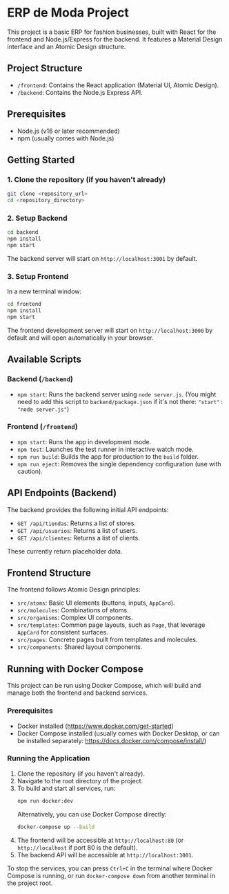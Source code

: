# ERP de Moda Project

This project is a basic ERP for fashion businesses, built with React for the frontend and Node.js/Express for the backend. It features a Material Design interface and an Atomic Design structure.

## Project Structure

- `/frontend`: Contains the React application (Material UI, Atomic Design).
- `/backend`: Contains the Node.js Express API.

## Prerequisites

- Node.js (v16 or later recommended)
- npm (usually comes with Node.js)

## Getting Started

### 1. Clone the repository (if you haven't already)
```bash
git clone <repository_url>
cd <repository_directory>
```

### 2. Setup Backend
```bash
cd backend
npm install
npm start
```
The backend server will start on `http://localhost:3001` by default.

### 3. Setup Frontend
In a new terminal window:
```bash
cd frontend
npm install
npm start
```
The frontend development server will start on `http://localhost:3000` by default and will open automatically in your browser.

## Available Scripts

### Backend (`/backend`)
- `npm start`: Runs the backend server using `node server.js`. (You might need to add this script to `backend/package.json` if it's not there: `"start": "node server.js"`)

### Frontend (`/frontend`)
- `npm start`: Runs the app in development mode.
- `npm test`: Launches the test runner in interactive watch mode.
- `npm run build`: Builds the app for production to the `build` folder.
- `npm run eject`: Removes the single dependency configuration (use with caution).

## API Endpoints (Backend)

The backend provides the following initial API endpoints:

- `GET /api/tiendas`: Returns a list of stores.
- `GET /api/usuarios`: Returns a list of users.
- `GET /api/clientes`: Returns a list of clients.

These currently return placeholder data.

## Frontend Structure

The frontend follows Atomic Design principles:
 - `src/atoms`: Basic UI elements (buttons, inputs, `AppCard`).
 - `src/molecules`: Combinations of atoms.
 - `src/organisms`: Complex UI components.
 - `src/templates`: Common page layouts, such as `Page`, that leverage `AppCard` for consistent surfaces.
 - `src/pages`: Concrete pages built from templates and molecules.
 - `src/components`: Shared layout components.

## Running with Docker Compose

This project can be run using Docker Compose, which will build and manage both the frontend and backend services.

### Prerequisites

- Docker installed (https://www.docker.com/get-started)
- Docker Compose installed (usually comes with Docker Desktop, or can be installed separately: https://docs.docker.com/compose/install/)

### Running the Application

1.  Clone the repository (if you haven't already).
2.  Navigate to the root directory of the project.
3.  To build and start all services, run:
    ```bash
    npm run docker:dev
    ```
    Alternatively, you can use Docker Compose directly:
    ```bash
    docker-compose up --build
    ```
4.  The frontend will be accessible at `http://localhost:80` (or `http://localhost` if port 80 is the default).
5.  The backend API will be accessible at `http://localhost:3001`.

To stop the services, you can press `Ctrl+C` in the terminal where Docker Compose is running, or run `docker-compose down` from another terminal in the project root.

